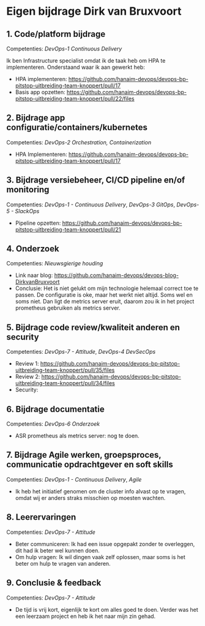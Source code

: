 # Eigen bijdrage Dirk van Bruxvoort

## 1. Code/platform bijdrage

Competenties: *DevOps-1 Continuous Delivery*

Ik ben Infrastructure specialist omdat ik de taak heb om HPA te implementeren. Onderstaand waar ik aan gewerkt heb:
- HPA implementeren: https://github.com/hanaim-devops/devops-bp-pitstop-uitbreiding-team-knoppert/pull/17
- Basis app opzetten: https://github.com/hanaim-devops/devops-bp-pitstop-uitbreiding-team-knoppert/pull/22/files

 
## 2. Bijdrage app configuratie/containers/kubernetes

Competenties: *DevOps-2 Orchestration, Containerization*
 
- HPA Implementeren: https://github.com/hanaim-devops/devops-bp-pitstop-uitbreiding-team-knoppert/pull/17

## 3. Bijdrage versiebeheer, CI/CD pipeline en/of monitoring

Competenties: *DevOps-1 - Continuous Delivery*, *DevOps-3 GitOps*, *DevOps-5 - SlackOps*

- Pipeline opzetten: https://github.com/hanaim-devops/devops-bp-pitstop-uitbreiding-team-knoppert/pull/21

## 4. Onderzoek

Competenties: *Nieuwsgierige houding*

- Link naar blog: https://github.com/hanaim-devops/devops-blog-DirkvanBruxvoort
- Conclusie: Het is niet gelukt om mijn technologie helemaal correct toe te passen. De configuratie is oke, maar het werkt niet altijd. Soms wel en soms niet. Dan ligt de metrics server eruit, daarom zou ik in het project prometheus gebruiken als metrics server.
 
## 5. Bijdrage code review/kwaliteit anderen en security

Competenties: *DevOps-7 - Attitude*, *DevOps-4 DevSecOps*

- Review 1: https://github.com/hanaim-devops/devops-bp-pitstop-uitbreiding-team-knoppert/pull/35/files
- Review 2: https://github.com/hanaim-devops/devops-bp-pitstop-uitbreiding-team-knoppert/pull/34/files
- Security:
 
## 6. Bijdrage documentatie

Competenties: *DevOps-6 Onderzoek*

- ASR prometheus als metrics server: nog te doen.
 
## 7. Bijdrage Agile werken, groepsproces, communicatie opdrachtgever en soft skills

Competenties: *DevOps-1 - Continuous Delivery*, *Agile*

- Ik heb het initiatief genomen om de cluster info alvast op te vragen, omdat wij er anders straks misschien op moesten wachten.
  
## 8. Leerervaringen

Competenties: *DevOps-7 - Attitude*

- Beter communiceren: Ik had een issue opgepakt zonder te overleggen, dit had ik beter wel kunnen doen.
- Om hulp vragen: Ik wil dingen vaak zelf oplossen, maar soms is het beter om hulp te vragen van anderen.

## 9. Conclusie & feedback

Competenties: *DevOps-7 - Attitude*

- De tijd is vrij kort, eigenlijk te kort om alles goed te doen. Verder was het een leerzaam project en heb ik het naar mijn zin gehad.

